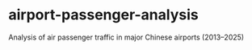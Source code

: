 # airport-passenger-analysis
Analysis of air passenger traffic in major Chinese airports (2013–2025)
